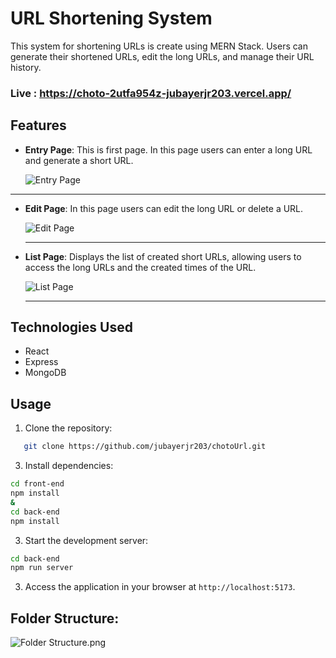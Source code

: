 # URL Shortening System

This system for shortening URLs is create using MERN Stack. Users can generate their shortened URLs, edit the long URLs, and manage their URL history.

### Live : https://choto-2utfa954z-jubayerjr203.vercel.app/

## Features

- **Entry Page**: This is first page. In this page users can enter a long URL and generate a short URL.

  ![Entry Page](https://github.com/jubayerjr203/chotoUrl/blob/main/Page%20Photos/entryPage.png)

---

- **Edit Page**: In this page users can edit the long URL or delete a URL.

  ![Edit Page](https://github.com/jubayerjr203/chotoUrl/blob/main/Page%20Photos/editPage.png)

  ---

- **List Page**: Displays the list of created short URLs, allowing users to access the long URLs and the created times of the URL.

  ![List Page](https://github.com/jubayerjr203/chotoUrl/blob/main/Page%20Photos/historyPage.png)

  ---

## Technologies Used

- React
- Express
- MongoDB

## Usage

1. Clone the repository:

```bash
   git clone https://github.com/jubayerjr203/chotoUrl.git
```

3. Install dependencies:

```bash
cd front-end
npm install
&
cd back-end
npm install
```

3. Start the development server:

```bash
cd back-end
npm run server
```

3. Access the application in your browser at `http://localhost:5173`.

## Folder Structure:

![Folder Structure.png](https://github.com/jubayerjr203/chotoUrl/blob/main/Page%20Photos/Folder%20Structure.png)
